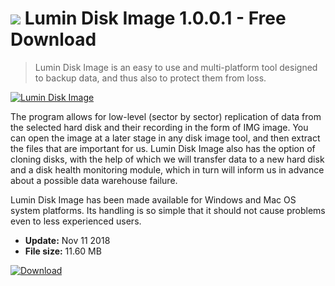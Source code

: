 # ![](https://cdn.softexe.net/static/icon/6/lumin-disk-image-9628.png) Lumin Disk Image 1.0.0.1 - Free Download

> Lumin Disk Image is an easy to use and multi-platform tool designed to backup data, and thus also to protect them from loss.

[![Lumin Disk Image](https://gallery.dpcdn.pl/imgc/Tools/85914/g_-_420x350_1.5_-_xf4d189fb-980a-477f-b0cd-b85bbf882617.png)](https://softexe.net/win/disks-files/data-recovery/lumin-disk-image:afbh.html)

The program allows for low-level (sector by sector) replication of data from the selected hard disk and their recording in the form of IMG image. You can open the image at a later stage in any disk image tool, and then extract the files that are important for us. Lumin Disk Image also has the option of cloning disks, with the help of which we will transfer data to a new hard disk and a disk health monitoring module, which in turn will inform us in advance about a possible data warehouse failure.
 
 Lumin Disk Image has been made available for Windows and Mac OS system platforms. Its handling is so simple that it should not cause problems even to less experienced users.


- **Update:** Nov 11 2018
- **File size:** 11.60 MB

[![Download](https://cdn.softexe.net/static/img/download.png)](https://softexe.net/win/disks-files/data-recovery/lumin-disk-image:afbh.html)

